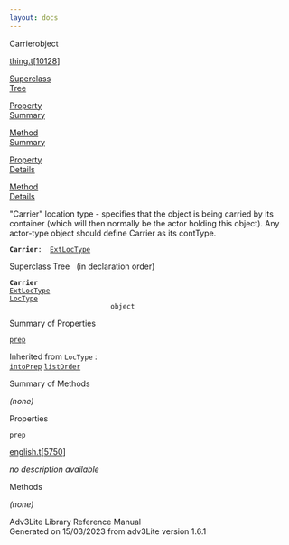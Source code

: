 ```yaml
---
layout: docs
---
```

<span class="title">Carrier</span><span class="type">object</span>

[thing.t](../file/thing.t.html)\[[10128](../source/thing.t.html#10128)\]

[Superclass  
Tree](#_SuperClassTree_)

[Property  
Summary](#_PropSummary_)

[Method  
Summary](#_MethodSummary_)

[Property  
Details](#_Properties_)

[Method  
Details](#_Methods_)



"Carrier" location type - specifies that the object is being carried by
its container (which will then normally be the actor holding this
object). Any actor-type object should define Carrier as its contType.

**`Carrier`**` :   `[`ExtLocType`](../object/ExtLocType.html)



<span id="_SuperClassTree_"></span>



<span class="hdln">Superclass Tree</span>   (in declaration order)



**`Carrier`**  
[`ExtLocType`](../object/ExtLocType.html)  
[`LocType`](../object/LocType.html)  
`                         object`  
<span id="_PropSummary_"></span>



<span class="hdln">Summary of Properties</span>  



[`prep`](#prep)



Inherited from `LocType` :  
[`intoPrep`](../object/LocType.html#intoPrep) [`listOrder`](../object/LocType.html#listOrder)

<span id="_MethodSummary_"></span>



<span class="hdln">Summary of Methods</span>  









*(none)* <span id="_Properties_"></span>



<span class="hdln">Properties</span>  



<span id="prep"></span>

`prep`

[english.t](../file/english.t.html)\[[5750](../source/english.t.html#5750)\]



*no description available*



<span id="_Methods_"></span>



<span class="hdln">Methods</span>  



*(none)*



Adv3Lite Library Reference Manual  
Generated on 15/03/2023 from adv3Lite version 1.6.1


